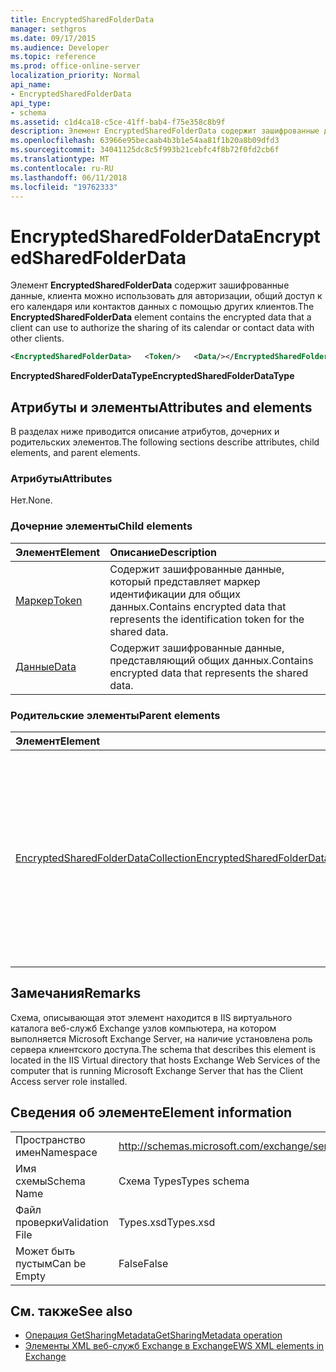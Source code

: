 ```yaml
---
title: EncryptedSharedFolderData
manager: sethgros
ms.date: 09/17/2015
ms.audience: Developer
ms.topic: reference
ms.prod: office-online-server
localization_priority: Normal
api_name:
- EncryptedSharedFolderData
api_type:
- schema
ms.assetid: c1d4ca18-c5ce-41ff-bab4-f75e358c8b9f
description: Элемент EncryptedSharedFolderData содержит зашифрованные данные, клиента можно использовать для авторизации, общий доступ к его календаря или контактов данных с помощью других клиентов.
ms.openlocfilehash: 63966e95becaab4b3b1e54aa81f1b20a8b09dfd3
ms.sourcegitcommit: 34041125dc8c5f993b21cebfc4f8b72f0fd2cb6f
ms.translationtype: MT
ms.contentlocale: ru-RU
ms.lasthandoff: 06/11/2018
ms.locfileid: "19762333"
---
```

# <a name="encryptedsharedfolderdata"></a><span data-ttu-id="f4213-103">EncryptedSharedFolderData</span><span class="sxs-lookup"><span data-stu-id="f4213-103">EncryptedSharedFolderData</span></span>

<span data-ttu-id="f4213-104">Элемент **EncryptedSharedFolderData** содержит зашифрованные данные, клиента можно использовать для авторизации, общий доступ к его календаря или контактов данных с помощью других клиентов.</span><span class="sxs-lookup"><span data-stu-id="f4213-104">The **EncryptedSharedFolderData** element contains the encrypted data that a client can use to authorize the sharing of its calendar or contact data with other clients.</span></span> 
  
```xml
<EncryptedSharedFolderData>   <Token/>   <Data/></EncryptedSharedFolderData>
```

 <span data-ttu-id="f4213-105">**EncryptedSharedFolderDataType**</span><span class="sxs-lookup"><span data-stu-id="f4213-105">**EncryptedSharedFolderDataType**</span></span>
## <a name="attributes-and-elements"></a><span data-ttu-id="f4213-106">Атрибуты и элементы</span><span class="sxs-lookup"><span data-stu-id="f4213-106">Attributes and elements</span></span>

<span data-ttu-id="f4213-107">В разделах ниже приводится описание атрибутов, дочерних и родительских элементов.</span><span class="sxs-lookup"><span data-stu-id="f4213-107">The following sections describe attributes, child elements, and parent elements.</span></span>
  
### <a name="attributes"></a><span data-ttu-id="f4213-108">Атрибуты</span><span class="sxs-lookup"><span data-stu-id="f4213-108">Attributes</span></span>

<span data-ttu-id="f4213-109">Нет.</span><span class="sxs-lookup"><span data-stu-id="f4213-109">None.</span></span>
  
### <a name="child-elements"></a><span data-ttu-id="f4213-110">Дочерние элементы</span><span class="sxs-lookup"><span data-stu-id="f4213-110">Child elements</span></span>

|<span data-ttu-id="f4213-111">**Элемент**</span><span class="sxs-lookup"><span data-stu-id="f4213-111">**Element**</span></span>|<span data-ttu-id="f4213-112">**Описание**</span><span class="sxs-lookup"><span data-stu-id="f4213-112">**Description**</span></span>|
|:-----|:-----|
|[<span data-ttu-id="f4213-113">Маркер</span><span class="sxs-lookup"><span data-stu-id="f4213-113">Token</span></span>](token.md) <br/> |<span data-ttu-id="f4213-114">Содержит зашифрованные данные, который представляет маркер идентификации для общих данных.</span><span class="sxs-lookup"><span data-stu-id="f4213-114">Contains encrypted data that represents the identification token for the shared data.</span></span>  <br/> |
|[<span data-ttu-id="f4213-115">Данные</span><span class="sxs-lookup"><span data-stu-id="f4213-115">Data</span></span>](data.md) <br/> |<span data-ttu-id="f4213-116">Содержит зашифрованные данные, представляющий общих данных.</span><span class="sxs-lookup"><span data-stu-id="f4213-116">Contains encrypted data that represents the shared data.</span></span>  <br/> |
   
### <a name="parent-elements"></a><span data-ttu-id="f4213-117">Родительские элементы</span><span class="sxs-lookup"><span data-stu-id="f4213-117">Parent elements</span></span>

|<span data-ttu-id="f4213-118">**Элемент**</span><span class="sxs-lookup"><span data-stu-id="f4213-118">**Element**</span></span>|<span data-ttu-id="f4213-119">**Описание**</span><span class="sxs-lookup"><span data-stu-id="f4213-119">**Description**</span></span>|
|:-----|:-----|
|[<span data-ttu-id="f4213-120">EncryptedSharedFolderDataCollection</span><span class="sxs-lookup"><span data-stu-id="f4213-120">EncryptedSharedFolderDataCollection</span></span>](encryptedsharedfolderdatacollection.md) <br/> |<span data-ttu-id="f4213-121">Представляет коллекцию структур данных, которые клиент может использовать для авторизации, общий доступ к его календаря или контактов данных с помощью других клиентов.</span><span class="sxs-lookup"><span data-stu-id="f4213-121">Represents a collection of data structures that a client can use to authorize the sharing of its calendar or contact data with other clients.</span></span>  <br/> |
   
## <a name="remarks"></a><span data-ttu-id="f4213-122">Замечания</span><span class="sxs-lookup"><span data-stu-id="f4213-122">Remarks</span></span>

<span data-ttu-id="f4213-123">Схема, описывающая этот элемент находится в IIS виртуального каталога веб-служб Exchange узлов компьютера, на котором выполняется Microsoft Exchange Server, на наличие установлена роль сервера клиентского доступа.</span><span class="sxs-lookup"><span data-stu-id="f4213-123">The schema that describes this element is located in the IIS Virtual directory that hosts Exchange Web Services of the computer that is running Microsoft Exchange Server that has the Client Access server role installed.</span></span>
  
## <a name="element-information"></a><span data-ttu-id="f4213-124">Сведения об элементе</span><span class="sxs-lookup"><span data-stu-id="f4213-124">Element information</span></span>

|||
|:-----|:-----|
|<span data-ttu-id="f4213-125">Пространство имен</span><span class="sxs-lookup"><span data-stu-id="f4213-125">Namespace</span></span>  <br/> |http://schemas.microsoft.com/exchange/services/2006/types  <br/> |
|<span data-ttu-id="f4213-126">Имя схемы</span><span class="sxs-lookup"><span data-stu-id="f4213-126">Schema Name</span></span>  <br/> |<span data-ttu-id="f4213-127">Схема Types</span><span class="sxs-lookup"><span data-stu-id="f4213-127">Types schema</span></span>  <br/> |
|<span data-ttu-id="f4213-128">Файл проверки</span><span class="sxs-lookup"><span data-stu-id="f4213-128">Validation File</span></span>  <br/> |<span data-ttu-id="f4213-129">Types.xsd</span><span class="sxs-lookup"><span data-stu-id="f4213-129">Types.xsd</span></span>  <br/> |
|<span data-ttu-id="f4213-130">Может быть пустым</span><span class="sxs-lookup"><span data-stu-id="f4213-130">Can be Empty</span></span>  <br/> |<span data-ttu-id="f4213-131">False</span><span class="sxs-lookup"><span data-stu-id="f4213-131">False</span></span>  <br/> |
   
## <a name="see-also"></a><span data-ttu-id="f4213-132">См. также</span><span class="sxs-lookup"><span data-stu-id="f4213-132">See also</span></span>

- [<span data-ttu-id="f4213-133">Операция GetSharingMetadata</span><span class="sxs-lookup"><span data-stu-id="f4213-133">GetSharingMetadata operation</span></span>](getsharingmetadata-operation.md)
- [<span data-ttu-id="f4213-134">Элементы XML веб-служб Exchange в Exchange</span><span class="sxs-lookup"><span data-stu-id="f4213-134">EWS XML elements in Exchange</span></span>](ews-xml-elements-in-exchange.md)


